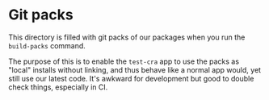 # Git packs

This directory is filled with git packs of our packages when you run the `build-packs` command.

The purpose of this is to enable the `test-cra` app to use the packs as "local" installs without linking, and thus behave like a normal app would, yet still use our latest code. It's awkward for development but good to double check things, especially in CI.

